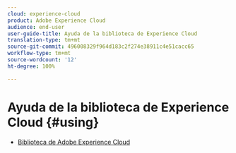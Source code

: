 ```yaml
---
cloud: experience-cloud
product: Adobe Experience Cloud
audience: end-user
user-guide-title: Ayuda de la biblioteca de Experience Cloud
translation-type: tm+mt
source-git-commit: 496008329f964d183c2f274e38911c4e51cacc65
workflow-type: tm+mt
source-wordcount: '12'
ht-degree: 100%

---
```



# Ayuda de la biblioteca de Experience Cloud {#using}

+ [Biblioteca de Adobe Experience Cloud](c-library-about/overview.md)
